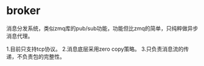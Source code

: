 # broker
消息分发系统，类似zmq库的pub/sub功能，功能但比zmq的简单，只纯粹做异步消息代理。

1.目前只支持tcp协议。
2.消息底层采用zero copy策略。
3.只负责消息流的传递，不负责包的完整性。
